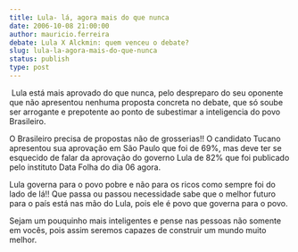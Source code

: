 ```yaml
---
title: Lula- lá, agora mais do que nunca
date: 2006-10-08 21:00:00
author: mauricio.ferreira
debate: Lula X Alckmin: quem venceu o debate?
slug: lula-la-agora-mais-do-que-nunca
status: publish 
type: post
---
```


 Lula está mais aprovado do que nunca, pelo despreparo do seu oponente que não apresentou nenhuma proposta concreta no debate, que só soube ser arrogante e prepotente ao ponto de subestimar a inteligencia do povo Brasileiro.


O Brasileiro precisa de propostas não de grosserias!! O candidato Tucano apresentou sua aprovação em São Paulo que foi de 69%, mas deve ter se esquecido de falar da aprovação do governo Lula de 82% que foi publicado pelo instituto Data Folha do dia 06 agora.


Lula governa para o povo pobre e não para os ricos como sempre foi do lado de lá!! Que passa ou passou necessidade sabe que o melhor futuro para o país está nas mão do Lula, pois ele é povo que governa para o povo.


Sejam um pouquinho mais inteligentes e pense nas pessoas não somente em vocês, pois assim seremos capazes de construir um mundo muito melhor.


 


